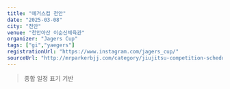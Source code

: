 ```yaml
---
title: "예거스컵 천안"
date: "2025-03-08"
city: "천안"
venue: "천안아산 이순신체육관"
organizer: "Jagers Cup"
tags: ["gi","yaegers"]
registrationUrl: "https://www.instagram.com/jagers_cup/"
sourceUrl: "http://mrparkerbjj.com/category/jiujitsu-competition-schedule/"
---
```


> 종합 일정 표기 기반
